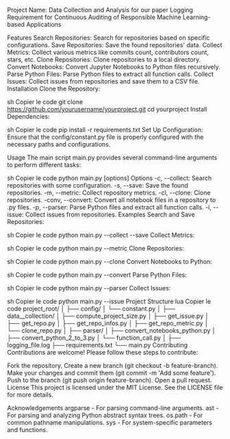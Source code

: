 Project Name: Data Collection and Analysis for our paper Logging Requirement for Continuous Auditing of
Responsible Machine Learning-based Applications

Features
Search Repositories: Search for repositories based on specific configurations.
Save Repositories: Save the found repositories' data.
Collect Metrics: Collect various metrics like commits count, contributors count, stars, etc.
Clone Repositories: Clone repositories to a local directory.
Convert Notebooks: Convert Jupyter Notebooks to Python files recursively.
Parse Python Files: Parse Python files to extract all function calls.
Collect Issues: Collect issues from repositories and save them to a CSV file.
Installation
Clone the Repository:

sh
Copier le code
git clone https://github.com/yourusername/yourproject.git
cd yourproject
Install Dependencies:

sh
Copier le code
pip install -r requirements.txt
Set Up Configuration:
Ensure that the config/constant.py file is properly configured with the necessary paths and configurations.

Usage
The main script main.py provides several command-line arguments to perform different tasks:

sh
Copier le code
python main.py [options]
Options
-c, --collect: Search repositories with some configuration.
-s, --save: Save the found repositories.
-m, --metric: Collect repository metrics.
-cl, --clone: Clone repositories.
-conv, --convert: Convert all notebook files in a repository to .py files.
-p, --parser: Parse Python files and extract all function calls.
-i, --issue: Collect issues from repositories.
Examples
Search and Save Repositories:

sh
Copier le code
python main.py --collect --save
Collect Metrics:

sh
Copier le code
python main.py --metric
Clone Repositories:

sh
Copier le code
python main.py --clone
Convert Notebooks to Python:

sh
Copier le code
python main.py --convert
Parse Python Files:

sh
Copier le code
python main.py --parser
Collect Issues:

sh
Copier le code
python main.py --issue
Project Structure
lua
Copier le code
project_root/
│
├── config/
│   └── constant.py
│
├── data__collection/
│   ├── compute_project_size.py
│   ├── get_issue.py
│   ├── get_repo.py
│   ├── get_repo_infos.py
│   ├── get_repo_metric.py
│   └── clone_repo.py
│
├── parser/
│   ├── convert_notebooks_python.py
│   ├── convert_python_2_to_3.py
│   └── function_call.py
│
├── logging_file.log
├── requirements.txt
└── main.py
Contributing
Contributions are welcome! Please follow these steps to contribute:

Fork the repository.
Create a new branch (git checkout -b feature-branch).
Make your changes and commit them (git commit -m 'Add some feature').
Push to the branch (git push origin feature-branch).
Open a pull request.
License
This project is licensed under the MIT License. See the LICENSE file for more details.

Acknowledgements
argparse - For parsing command-line arguments.
ast - For parsing and analyzing Python abstract syntax trees.
os.path - For common pathname manipulations.
sys - For system-specific parameters and functions.

